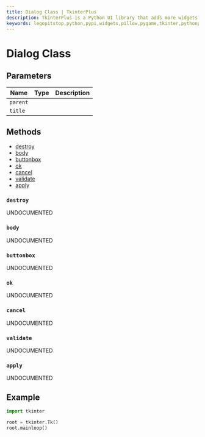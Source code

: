 ```yaml
---
title: Dialog Class | TkinterPlus
description: TkinterPlus is a Python UI library that adds more widgets to Tkinter
keywords: legopitstop,python,pypi,widgets,pillow,pygame,tkinter,pythonpackage
---
```


# Dialog Class

## Parameters

| Name     | Type | Description |
| -------- | ---- | ----------- |
| `parent` |      |             |
| `title`  |      |             |

## Methods

- [destroy](#destroy)
- [body](#body)
- [buttonbox](#buttonbox)
- [ok](#ok)
- [cancel](#cancel)
- [validate](#validate)
- [apply](#apply)

### `destroy`

UNDOCUMENTED

### `body`

UNDOCUMENTED

### `buttonbox`

UNDOCUMENTED

### `ok`

UNDOCUMENTED

### `cancel`

UNDOCUMENTED

### `validate`

UNDOCUMENTED

### `apply`

UNDOCUMENTED

## Example

```py
import tkinter

root = tkinter.Tk()
root.mainloop()
```
